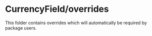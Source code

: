 # CurrencyField/overrides

This folder contains overrides which will automatically be required by package users.
